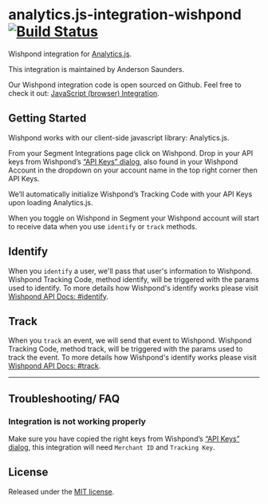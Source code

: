 # analytics.js-integration-wishpond [![Build Status][ci-badge]][ci-link]

Wishpond integration for [Analytics.js][].

This integration is maintained by Anderson Saunders.

Our Wishpond integration code is open sourced on Github. Feel free to check it out: [JavaScript (browser) Integration](https://github.com/wishpond-dev/analytics.js-integration-wishpond "Wishpond Segment Integration").

## Getting Started

Wishpond works with our client-side javascript library: Analytics.js.

From your Segment Integrations page click on Wishpond. Drop in your API keys from Wishpond’s [“API Keys” dialog](https://www.wishpond.com/central/welcome?api_keys=true), also found in your Wishpond Account in the dropdown on your account name in the top right corner then API Keys.

We’ll automatically initialize Wishpond’s Tracking Code with your API Keys upon loading Analytics.js.

When you toggle on Wishpond in Segment your Wishpond account will start to receive data when you use `identify` or `track` methods.

## Identify

When you `identify` a user, we'll pass that user's information to Wishpond. Wishpond Tracking Code, method identify, will be triggered with the params used to identify. To more details how Wishpond's identify works please visit [Wishpond API Docs: #identify](http://developers.wishpond.com/#identify).

## Track

When you `track` an event, we will send that event to Wishpond. Wishpond Tracking Code, method track, will be triggered with the params used to track the event. To more details how Wishpond's identify works please visit [Wishpond API Docs: #track](http://developers.wishpond.com/#tracking-events).

- - -
## Troubleshooting/ FAQ

### Integration is not working properly

Make sure you have copied the right keys from Wishpond’s [“API Keys” dialog](https://www.wishpond.com/central/welcome?api_keys=true), this integration will need `Merchant ID` and `Tracking Key`.

## License

Released under the [MIT license](License.md).


[Analytics.js]: https://segment.com/docs/libraries/analytics.js/
[ci-link]: https://circleci.com/gh/segment-integrations/analytics.js-integration-wishpond
[ci-badge]: https://circleci.com/gh/segment-integrations/analytics.js-integration-wishpond.svg?style=svg
